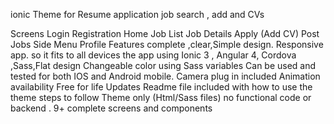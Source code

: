 ionic Theme for Resume application job search , add and CVs

Screens
Login
Registration
Home
Job List
Job Details
Apply (Add CV)
Post Jobs
Side Menu
Profile
Features
complete ,clear,Simple design.
Responsive app. so it fits to all devices
the app using Ionic 3 , Angular 4, Cordova ,Sass,Flat design
Changeable color using Sass variables
Can be used and tested for both IOS and Android mobile.
Camera plug in included
Animation availability
Free for life Updates
Readme file included with how to use the theme steps to follow
Theme only (Html/Sass files) no functional code or backend .
9+ complete screens and components